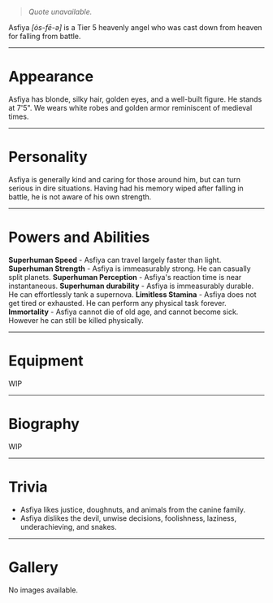 > *Quote unavailable.*


Asfiya *\[ȯs-fē-ə\]* is a Tier 5 heavenly angel who was cast down from heaven for falling from battle.
***
# Appearance
Asfiya has blonde, silky hair, golden eyes, and a well-built figure. He stands at 7'5". We wears white robes and golden armor reminiscent of medieval times.
***
# Personality
Asfiya is generally kind and caring for those around him, but can turn serious in dire situations. Having had his memory wiped after falling in battle, he is not aware of his own strength.
***
# Powers and Abilities
**Superhuman Speed** - Asfiya can travel largely faster than light.
**Superhuman Strength** - Asfiya is immeasurably strong. He can casually split planets.
**Superhuman Perception** - Asfiya's reaction time is near instantaneous. 
**Superhuman durability** - Asfiya is immeasurably durable. He can effortlessly tank a supernova.
**Limitless Stamina** - Asfiya does not get tired or exhausted. He can perform any physical task forever.
**Immortality** - Asfiya cannot die of old age, and cannot become sick. However he can still be killed physically.
***
# Equipment
WIP
***
# Biography
WIP
***
# Trivia
- Asfiya likes justice, doughnuts, and animals from the canine family.
- Asfiya dislikes  the devil, unwise decisions, foolishness, laziness, underachieving, and snakes.
***
# Gallery
No images available.